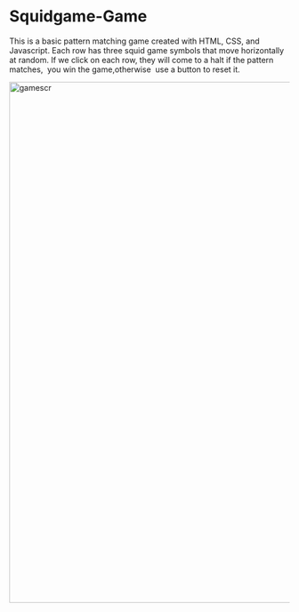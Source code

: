 # Squidgame-Game
This is a basic pattern matching game created with HTML, CSS, and Javascript. Each row has three squid game symbols that move horizontally at random. If we click on each row, they will come to a halt if the pattern matches,  you win the game,otherwise  use a button to reset it.


<img width="937" alt="gamescr" src="https://user-images.githubusercontent.com/109965968/190131660-478d0a34-bfbd-46f8-9f14-3907d36e87a8.png">

